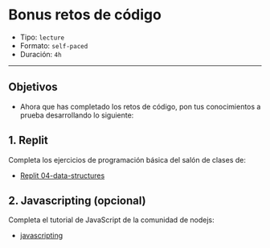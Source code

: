 # Bonus retos de código

- Tipo: `lecture`
- Formato: `self-paced`
- Duración: `4h`

***

## Objetivos

- Ahora que has completado los retos de código, pon tus conocimientos a prueba desarrollando lo siguiente:

## 1. Replit
Completa los ejercicios de programación básica del salón de clases de:
* [Replit 04-data-structures](https://repl.it/classroom/invite/HJk9VaQ)

## 2. Javascripting (opcional)
Completa el tutorial de JavaScript de la comunidad de nodejs:
* [javascripting](https://github.com/workshopper/javascripting)
